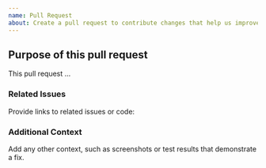 ```yaml
---
name: Pull Request
about: Create a pull request to contribute changes that help us improve
---
```


## Purpose of this pull request

This pull request ...

### Related Issues

Provide links to related issues or code:

<!-- 
Provide links to any issues tracking this work.

If you are fixing a GitHub issue, using the [GitHub keyword format](https://help.github.com/en/articles/closing-issues-using-keywords#closing-an-issue-in-a-different-repository) closes the issue when this pull request is merged. Example: `Fixes #1234`. -->

### Additional Context

Add any other context, such as screenshots or test results that demonstrate a fix.

<!--
Thank you for taking the time to contribute to our documentation.

See [Contribution guidelines](contributing.md) for more information. -->
